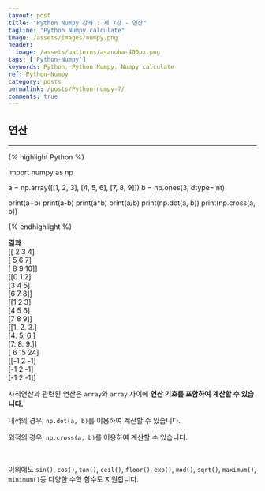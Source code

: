 ```yaml
---
layout: post
title: "Python Numpy 강좌 : 제 7강 - 연산"
tagline: "Python Numpy calculate"
image: /assets/images/numpy.png
header:
  image: /assets/patterns/asanoha-400px.png
tags: ['Python-Numpy']
keywords: Python, Python Numpy, Numpy calculate
ref: Python-Numpy
category: posts
permalink: /posts/Python-numpy-7/
comments: true
---
```


## 연산 ##
----------

{% highlight Python %}

import numpy as np

a = np.array([[1, 2, 3], [4, 5, 6], [7, 8, 9]])
b = np.ones(3, dtype=int)

print(a+b)
print(a-b)
print(a*b)
print(a/b)
print(np.dot(a, b))
print(np.cross(a, b))

{% endhighlight %}

**결과**
:    
[[ 2  3  4]<br>
 [ 5  6  7]<br>
 [ 8  9 10]]<br>
[[0 1 2]<br>
 [3 4 5]<br>
 [6 7 8]]<br>
[[1 2 3]<br>
 [4 5 6]<br>
 [7 8 9]]<br>
[[1. 2. 3.]<br>
 [4. 5. 6.]<br>
 [7. 8. 9.]]<br>
[ 6 15 24]<br>
[[-1  2 -1]<br>
 [-1  2 -1]<br>
 [-1  2 -1]]<br>

사칙연산과 관련된 연산은 `array`와 `array` 사이에 **연산 기호를 포함하여 계산할 수 있습니다.**

내적의 경우, `np.dot(a, b)`를 이용하여 계산할 수 있습니다.

외적의 경우, `np.cross(a, b)`를 이용하여 계산할 수 있습니다.

<br>

이외에도 `sin()`, `cos()`, `tan()`, `ceil()`, `floor()`, `exp()`, `mod()`, `sqrt()`, `maximum()`, `minimum()`등 다양한 수학 함수도 지원합니다.

